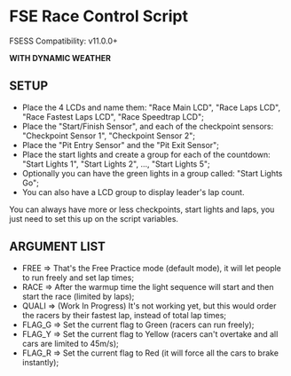 # FSE Race Control Script

FSESS Compatibility: v11.0.0+

**WITH DYNAMIC WEATHER**

## SETUP
- Place the 4 LCDs and name them: "Race Main LCD", "Race Laps LCD", "Race Fastest Laps LCD",  "Race Speedtrap LCD";
- Place the "Start/Finish Sensor", and each of the checkpoint sensors: "Checkpoint Sensor 1", "Checkpoint Sensor 2";
- Place the "Pit Entry Sensor" and the "Pit Exit Sensor";
- Place the start lights and create a group for each of the countdown: "Start Lights 1", "Start Lights 2", ..., "Start Lights 5";
- Optionally you can have the green lights in a group called: "Start Lights Go";
- You can also have a LCD group to display leader's lap count.

You can always have more or less checkpoints, start lights and laps, you just need to set this up on the script variables.

## ARGUMENT LIST
- FREE   => That's the Free Practice mode (default mode), it will let people to run freely and set lap times;
- RACE   => After the warmup time the light sequence will start and then start the race (limited by laps);
- QUALI  => (Work In Progress) It's not working yet, but this would order the racers by their fastest lap, instead of total lap times;
- FLAG_G => Set the current flag to Green (racers can run freely);
- FLAG_Y => Set the current flag to Yellow (racers can't overtake and all cars are limited to 45m/s);
- FLAG_R => Set the current flag to Red (it will force all the cars to brake instantly);
